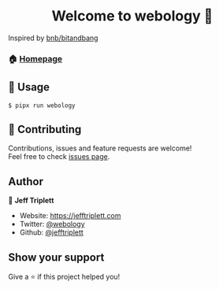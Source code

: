 <h1 align="center">Welcome to webology 👋</h1>

Inspired by [bnb/bitandbang](https://github.com/bnb/bitandbang)

### 🏠 [Homepage](https://github.com/jefftriplett/webology)

## :rocket: Usage

```shell
$ pipx run webology
```

## 🤝 Contributing

Contributions, issues and feature requests are welcome!<br />Feel free to check [issues page](https://github.com/jefftriplett/webology/issues). 

## Author

👤 **Jeff Triplett**

* Website: https://jefftriplett.com
* Twitter: [@webology](https://twitter.com/webology)
* Github: [@jefftriplett](https://github.com/jefftriplett)

## Show your support

Give a ⭐️ if this project helped you!
